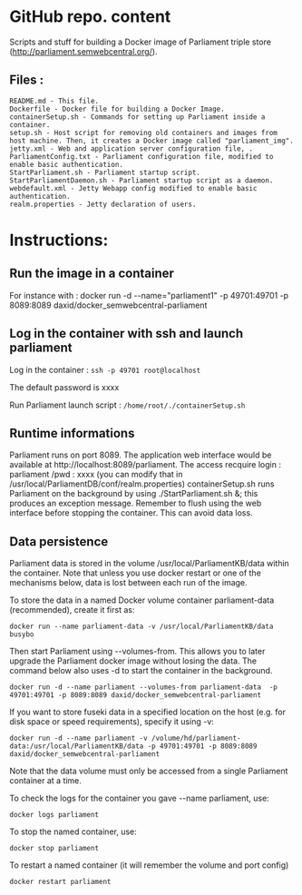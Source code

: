 # GitHub repo. content

Scripts and stuff for building a Docker image of Parliament triple store (http://parliament.semwebcentral.org/).


## Files :

	README.md - This file.
	Dockerfile - Docker file for building a Docker Image.
	containerSetup.sh - Commands for setting up Parliament inside a container.
	setup.sh - Host script for removing old containers and images from host machine. Then, it creates a Docker image called "parliament_img".
	jetty.xml - Web and application server configuration file, .
	ParliamentConfig.txt - Parliament configuration file, modified to enable basic authentication.
	StartParliament.sh - Parliament startup script.
	StartParliamentDaemon.sh - Parliament startup script as a daemon.
	webdefault.xml - Jetty Webapp config modified to enable basic authentication.
	realm.properties - Jetty declaration of users.


# Instructions:

## Run the image in a container
For instance with :
docker run -d --name="parliament1" -p 49701:49701 -p 8089:8089 daxid/docker_semwebcentral-parliament

## Log in the container with ssh and launch parliament
Log in the container : 
```ssh -p 49701 root@localhost``` 

The default password is xxxx
    
Run Parliament launch script : 
```/home/root/./containerSetup.sh```

## Runtime informations

Parliament runs on port 8089. 
The application web interface would be available at http://localhost:8089/parliament.
The access recquire login : parliament /pwd : xxxx  (you can modify that in /usr/local/ParliamentDB/conf/realm.properties)
containerSetup.sh runs Parliament on the background by using ./StartParliament.sh &; this produces an exception message.
Remember to flush using the web interface before stopping the container. This can avoid data loss.

## Data persistence

Parliament data is stored in the volume /usr/local/ParliamentKB/data within the container.
Note that unless you use docker restart or one of the mechanisms below, data
is lost between each run of the image.

To store the data in a named Docker volume container parliament-data
(recommended), create it first as:

```docker run --name parliament-data -v /usr/local/ParliamentKB/data busybo```

Then start Parliament using --volumes-from. This allows you to later upgrade the
Parliament docker image without losing the data. The command below also uses
-d to start the container in the background.

```docker run -d --name parliament --volumes-from parliament-data  -p 49701:49701 -p 8089:8089 daxid/docker_semwebcentral-parliament```


If you want to store fuseki data in a specified location on the host (e.g. for
disk space or speed requirements), specify it using -v:

```docker run -d --name parliament -v /volume/hd/parliament-data:/usr/local/ParliamentKB/data -p 49701:49701 -p 8089:8089 daxid/docker_semwebcentral-parliament```

Note that the data volume must only be accessed from a single Parliament container at a time.

To check the logs for the container you gave --name parliament, use:

```docker logs parliament```

To stop the named container, use:

```docker stop parliament```

To restart a named container (it will remember the volume and port config)

```docker restart parliament```

